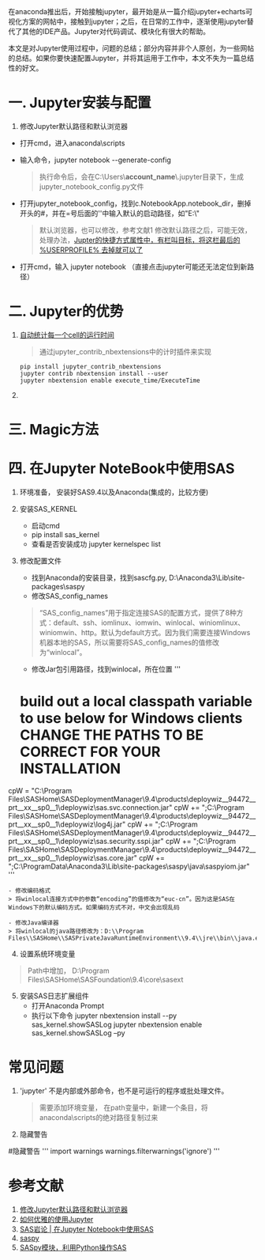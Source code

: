 

在anaconda推出后，开始接触jupyter，最开始是从一篇介绍jupyter+echarts可视化方案的网帖中，接触到jupyter；之后，在日常的工作中，逐渐使用jupyter替代了其他的IDE产品。Jupyter对代码调试、模块化有很大的帮助。

本文是对Jupyter使用过程中，问题的总结；部分内容并非个人原创，为一些网帖的总结。如果你要快速配置Jupyter，并将其运用于工作中，本文不失为一篇总结性的好文。

# 一. Jupyter安装与配置
1. 修改Jupyter默认路径和默认浏览器

- 打开cmd，进入anaconda\scripts
- 输入命令，jupyter notebook --generate-config
  
  > 执行命令后，会在C:\Users\\**account_name**\\.jupyter目录下，生成jupyter_notebook_config.py文件
- 打开jupyter_notebook_config，找到c.NotebookApp.notebook_dir，删掉开头的#，并在=号后面的''中输入默认的启动路径，如"E:\\"
  > 默认浏览器，也可以修改，参考文献1
  > 修改默认路径之后，可能无效，处理办法，[Jupter的快捷方式属性中，有栏叫目标，将这栏最后的 %USERPROFILE% 去掉就可以了](https://blog.csdn.net/mirrorui_/article/details/80605613)

- 打开cmd，输入 jupyter notebook （直接点击jupyter可能还无法定位到新路径）

# 二. Jupyter的优势

1. [自动统计每一个cell的运行时间](https://www.qiujiahui.com/2018/05/29/jupyter%E8%87%AA%E5%8A%A8%E8%AE%A1%E7%AE%97%E6%AF%8F%E4%B8%AAcell%E7%9A%84%E8%BF%90%E8%A1%8C%E6%97%B6%E9%97%B4/)

   > 通过jupyter_contrib_nbextensions中的计时插件来实现

   ```
   pip install jupyter_contrib_nbextensions
   jupyter contrib nbextension install --user
   jupyter nbextension enable execute_time/ExecuteTime
   ```

   

2. 

# 三. Magic方法



# 四. 在Jupyter NoteBook中使用SAS
1. 环境准备， 安装好SAS9.4以及Anaconda(集成的，比较方便)
2. 安装SAS_KERNEL
	- 启动cmd
	- pip install sas_kernel
	- 查看是否安装成功 jupyter kernelspec list

3. 修改配置文件
	- 找到Anaconda的安装目录，找到sascfg.py, D:\Anaconda3\Lib\site-packages\saspy
	- 修改SAS_config_names
	> “SAS_config_names”用于指定连接SAS的配置方式，提供了8种方式：default、ssh、iomlinux、iomwin、winlocal、winiomlinux、winiomwin、http。默认为default方式。因为我们需要连接Windows机器本地的SAS，所以需要将SAS_config_names的值修改为“winlocal”。

	- 修改Jar包引用路径，找到winlocal，所在位置
	'''
	# build out a local classpath variable to use below for Windows clients   CHANGE THE PATHS TO BE CORRECT FOR YOUR INSTALLATION 
cpW  =  "C:\\Program Files\\SASHome\\SASDeploymentManager\\9.4\\products\\deploywiz__94472__prt__xx__sp0__1\\deploywiz\\sas.svc.connection.jar"
cpW += ";C:\\Program Files\\SASHome\\SASDeploymentManager\\9.4\\products\\deploywiz__94472__prt__xx__sp0__1\\deploywiz\\log4j.jar"
cpW += ";C:\\Program Files\\SASHome\\SASDeploymentManager\\9.4\\products\\deploywiz__94472__prt__xx__sp0__1\\deploywiz\\sas.security.sspi.jar"
cpW += ";C:\\Program Files\\SASHome\\SASDeploymentManager\\9.4\\products\\deploywiz__94472__prt__xx__sp0__1\\deploywiz\\sas.core.jar"
cpW += ";C:\\ProgramData\\Anaconda3\\Lib\\site-packages\\saspy\\java\\saspyiom.jar"
	'''

	- 修改编码格式
	> 将winlocal连接方式中的参数“encoding”的值修改为“euc-cn”。因为这是SAS在Windows下的默认编码方式。如果编码方式不对，中文会出现乱码

	- 修改Java编译器
	> 将winlocal的java路径修改为：D:\\Program Files\\SASHome\\SASPrivateJavaRuntimeEnvironment\\9.4\\jre\\bin\\java.exe

4. 设置系统环境变量
	
> Path中增加， D:\Program Files\SASHome\SASFoundation\9.4\core\sasext
	
5. 安装SAS日志扩展组件
	- 打开Anaconda Prompt
	- 执行以下命令
	jupyter nbextension install --py sas_kernel.showSASLog
	jupyter nbextension enable sas_kernel.showSASLog –py

# 常见问题

1. 'jupyter' 不是内部或外部命令，也不是可运行的程序或批处理文件。

	> 需要添加环境变量， 在path变量中，新建一个条目，将anaconda\scripts的绝对路径复制过来

2. 隐藏警告

#隐藏警告
'''
import warnings
warnings.filterwarnings('ignore')
'''

# 参考文献
1. [修改Jupyter默认路径和默认浏览器](https://blog.csdn.net/caterfreelyf/article/details/79774311)
2. [如何优雅的使用Jupyter](https://www.zhihu.com/question/59392251)
3. [SAS岩论 | 在Jupyter Notebook中使用SAS](https://www.sohu.com/a/218339423_278472)
4. [saspy](https://sassoftware.github.io/saspy/index.html)
5. [SASpy模块，利用Python操作SAS](https://cloud.tencent.com/developer/news/231802)
